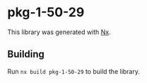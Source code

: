 # pkg-1-50-29

This library was generated with [Nx](https://nx.dev).

## Building

Run `nx build pkg-1-50-29` to build the library.

